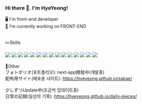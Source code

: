 ### Hi there 👋. I'm HyeYeong!

🖥 I'm front-end developer <br/>
🔭 I’m currently working on FRONT-END<br/>
<br/>
<br/>
✏️Skills
<br/>
<br/>
<img src="https://img.shields.io/badge/react-181717?style=for-the-badge&logo=react&logoColor=#61DAFB"/>
<img src="https://img.shields.io/badge/next.js-181717?style=for-the-badge&logo=nextdotjs&logoColor=white"/>
<img src="https://img.shields.io/badge/javascript-181717?style=for-the-badge&logo=javascript&logoColor=#F7DF1E"/>
<img src="https://img.shields.io/badge/typescript-181717?style=for-the-badge&logo=typescript&logoColor=#3178C6"/>
<img src="https://img.shields.io/badge/html5-181717?style=for-the-badge&logo=html5&logoColor=#E34F26"/>
<img src="https://img.shields.io/badge/scss-181717?style=for-the-badge&logo=sass&logoColor=#CC6699"/>
<img src="https://img.shields.io/badge/css3-181717?style=for-the-badge&logo=css3&logoColor=#1572B6"/>
<img src="https://img.shields.io/badge/jenkins-181717?style=for-the-badge&logo=jenkins&logoColor=#D24939"/>
<img src="https://img.shields.io/badge/jekyll-181717?style=for-the-badge&logo=jekyll&logoColor=#CC0000"/>
<img src="https://img.shields.io/badge/github-181717?style=for-the-badge&logo=github&logoColor=white"/>
<img src="https://img.shields.io/badge/git-181717?style=for-the-badge&logo=git&logoColor=#F05032"/>
<img src="https://img.shields.io/badge/npm-181717?style=for-the-badge&logo=npm&logoColor=#DB3837"/>
<img src="https://img.shields.io/badge/figma-181717?style=for-the-badge&logo=figma&logoColor=#F24E1E"/>
<img src="https://img.shields.io/badge/notion-181717?style=for-the-badge&logo=notion&logoColor=#WHITE"/>
<img src="https://img.shields.io/badge/macos-181717?style=for-the-badge&logo=macos&logoColor=#WHITE"/>
<br/>
<br/>
🤔Other
<br/>
フォトポリオ(포트폴리오): next-app開発中(개발중)<br/>
配布用サイト(배포용 사이트): https://hyeyeong.github.io/sakae/
<br/><br/>
少しずつUpdate中(조금씩 업데이트중)<br/>
日常の記録(일상의 기록): https://hyeyeong.github.io/daily-pieces/


<!--
**HyeYeong/HyeYeong** is a ✨ _special_ ✨ repository because its `README.md` (this file) appears on your GitHub profile.

Here are some ideas to get you started:

- 🔭 I’m currently working on ...
- 🌱 I’m currently learning ...
- 👯 I’m looking to collaborate on ...
- 🤔 I’m looking for help with ...
- 💬 Ask me about ...
- 📫 How to reach me: ...
- 😄 Pronouns: ...
- ⚡ Fun fact: ...
-->
